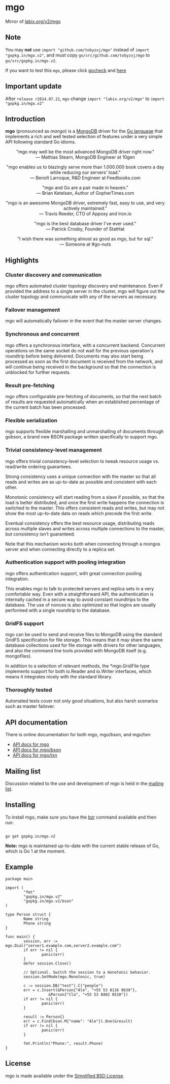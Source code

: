 mgo
===

Mirror of [labix.org/v2/mgo](http://labix.org/mgo "Official website of mgo")

Note
----
You may **not** use `import "github.com/tobyzxj/mgo"` instead of `import "gopkg.in/mgo.v2"`, and must copy `go/src/github.com/tobyzxj/mgo` to `go/src/gopkg.in/mgo.v2`.

If you want to test this `mgo`, please click [gocheck](http://labix.org/gocheck "labix.org/gocheck") and [here](https://github.com/go-check/check "github.com/go-check/check")

Important update
----
After `release r2014.07.21`, `mgo` change `import "labix.org/v2/mgo"` to `import "gopkg.in/mgo.v2"` 
 
<h2>Introduction</h2>

<p><b>mgo</b> (pronounced as <i>mango</i>) is a <a href="http://www.mongodb.org">MongoDB</a>
driver for the <a href="http://golang.org">Go language</a> that implements a
rich and well tested selection of features under a very simple API following
standard Go idioms.</p>

<p style="text-align: center;">"mgo may well be the most advanced MongoDB driver right now."<br>
&mdash; Mathias Stearn, MongoDB Engineer at 10gen</p>

<p style="text-align: center;">"mgo enables us to blazingly serve more than 1.000.000 book covers a day<br>
while reducing our servers' load."<br>
&mdash; Benoît Larroque, R&amp;D Engineer at Feedbooks.com
</p>

<p style="text-align: center;">"mgo and Go are a pair made in heaven."<br>
&mdash; Brian Ketelsen, Author of GopherTimes.com</p>

<p style="text-align: center;">"mgo is an awesome MongoDB driver, extremely fast, easy to use, and very actively maintained."<br>
&mdash; Travis Reeder, CTO of Appoxy and Iron.io</p>

<p style="text-align: center;">"mgo is the best database driver I've ever used."<br>
&mdash; Patrick Crosby, Founder of StatHat</p>

<p style="text-align: center;">"I wish there was something almost as good as mgo, but for sql."<br>
&mdash; Someone at #go-nuts</p>

<h2>Highlights</h2>

<h3>Cluster discovery and communication</h3>

<p>mgo offers automated cluster topology discovery and maintenance. Even if
provided the address to a single server in the cluster, mgo will figure out the
cluster topology and communicate with any of the servers as necessary.</p>


<h3>Failover management</h3>

<p>mgo will automatically failover in the event that the master server changes.</p>


<h3>Synchronous and concurrent</h3>

<p>mgo offers a synchronous interface, with a concurrent backend. Concurrent
operations on the same socket do not wait for the previous operation's
roundtrip before being delivered. Documents may also start being processed as
soon as the first document is received from the network, and will continue
being received in the background so that the connection is unblocked for
further requests.</p>


<h3>Result pre-fetching</h3>

<p>mgo offers configurable pre-fetching of documents, so that the next batch of
results are requested automatically when an established percentage of the
current batch has been processed.</p>


<h3>Flexible serialization</h3>

<p>mgo supports flexible marshalling and unmarshalling of documents through
gobson, a brand new BSON package written specifically to support mgo.</p>


<h3>Trivial consistency-level management</h3>

<p>mgo offers trivial consistency-level selection to tweak resource usage vs.
read/write ordering guarantees.</p>

<p>Strong consistency uses a unique connection with the master so that all
reads and writes are as up-to-date as possible and consistent with each other.</p>

<p>Monotonic consistency will start reading from a slave if possible, so that
the load is better distributed, and once the first write happens the connection
is switched to the master. This offers consistent reads and writes, but may not
show the most up-to-date data on reads which precede the first write.</p>

<p>Eventual consistency offers the best resource usage, distributing reads
across multiple slaves and writes across multiple connections to the master,
but consistency isn't guaranteed.</p>

<p>Note that this mechanism works both when connecting through a mongos server
and when connecting directly to a replica set.</p>


<h3>Authentication support with pooling integration</h3>

<p>mgo offers authentication support, with great connection pooling integration.</p>

<p>This enables mgo to talk to protected servers and replica sets in a very
comfortable way. Even with a straightforward API, the authentication is
internally cached in a secure way to avoid constant roundtrips to the database.
The use of nonces is also optimized so that logins are usually performed with a
single roundtrip to the database.</p>


<h3>GridFS support</h3>

<p>mgo can be used to send and receive files to MongoDB using the standard
GridFS specification for file storage. This means that it may share the same
database collections used for file storage with drivers for other languages,
and also the command line tools provided with MongoDB itself (e.g. mongofiles).</p>

<p>In addition to a selection of relevant methods, the *mgo.GridFile type
implements support for both io.Reader and io.Writer interfaces, which means it
integrates nicely with the standard library.</p>


<h3>Thoroughly tested</h3>

<p>Automated tests cover not only good situations, but also harsh scenarios
such as master failover.</p>


<h2>API documentation</h2>

<p>There is online documentation for both mgo, mgo/bson, and mgo/txn:</p>
<ul>
<li><a href="http://labix.org/v2/mgo">API docs for mgo</a></li>
<li><a href="http://labix.org/v2/mgo/bson">API docs for mgo/bson</a></li>
<li><a href="http://labix.org/v2/mgo/txn">API docs for mgo/txn</a></li>
</ul>


<h2>Mailing list</h2>

<p>Discussion related to the use and development of mgo is held in the
<a href="http://groups.google.com/group/mgo-users">mailing list</a>.</p>


<h2>Installing</h2>

<p>To install mgo, make sure you have the <a href="http://bazaar-vcs.org">bzr</a> command available and then run:</p>

<code>
go get gopkg.in/mgo.v2
</code>

<p><b>Note:</b> mgo is maintained up-to-date with the current stable
release of Go, which is Go 1 at the moment.</p>

<h2>Example</h2>

	package main
	
	import (
	        "fmt"
	        "gopkg.in/mgo.v2"
	        "gopkg.in/mgo.v2/bson"
	)
	
	type Person struct {
	        Name string
	        Phone string
	}
	
	func main() {
	        session, err := mgo.Dial("server1.example.com,server2.example.com")
	        if err != nil {
	                panic(err)
	        }
	        defer session.Close()
	
	        // Optional. Switch the session to a monotonic behavior.
	        session.SetMode(mgo.Monotonic, true)
	
	        c := session.DB("test").C("people")
	        err = c.Insert(&Person{"Ale", "+55 53 8116 9639"},
		               &Person{"Cla", "+55 53 8402 8510"})
	        if err != nil {
	                panic(err)
	        }
	
	        result := Person{}
	        err = c.Find(bson.M{"name": "Ale"}).One(&result)
	        if err != nil {
	                panic(err)
	        }
	
	        fmt.Println("Phone:", result.Phone)
	}

<h2>License</h2>

<p>mgo is made available under the <a href="http://en.wikipedia.org/wiki/BSD_licenses#2-clause_license_.28.22Simplified_BSD_License.22_or_.22FreeBSD_License.22.29">Simplified BSD License</a>.</p>


</div>
